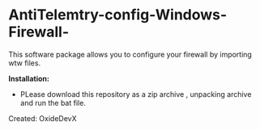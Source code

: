 # AntiTelemtry-config-Windows-Firewall-
This software package allows you to configure your firewall by importing wtw files.

<b> Installation: </b>
* PLease download this repository as a zip archive , unpacking archive and run the bat file.

Created: OxideDevX
